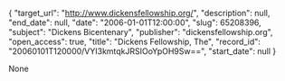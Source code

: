 {
  "target_url": "http://www.dickensfellowship.org/", 
  "description": null, 
  "end_date": null, 
  "date": "2006-01-01T12:00:00", 
  "slug": 65208396, 
  "subject": "Dickens Bicentenary", 
  "publisher": "dickensfellowship.org", 
  "open_access": true, 
  "title": "Dickens Fellowship, The", 
  "record_id": "20060101T120000/VYI3kmtqkJRSIOoYpOH9Sw==", 
  "start_date": null
}

None